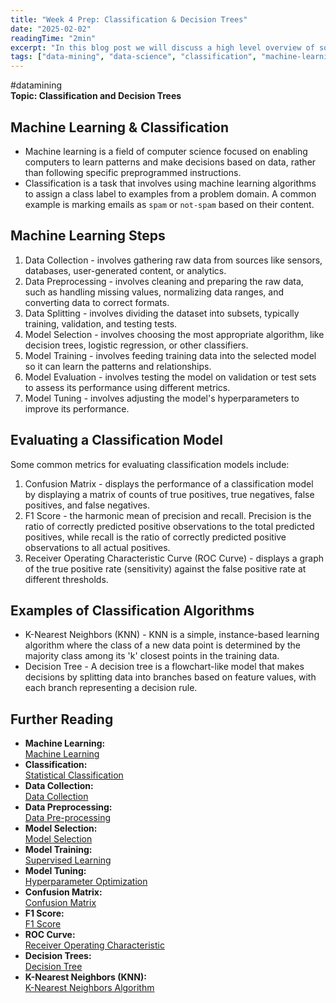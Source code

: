 ```yaml
---
title: "Week 4 Prep: Classification & Decision Trees"
date: "2025-02-02"
readingTime: "2min"
excerpt: "In this blog post we will discuss a high level overview of some classification algorithms."
tags: ["data-mining", "data-science", "classification", "machine-learning", "algorithms"]
---
```

#datamining  
 **Topic: Classification and Decision Trees**
## Machine Learning & Classification
- Machine learning is a field of computer science focused on enabling computers to learn patterns and make decisions based on data, rather than following specific preprogrammed instructions.
- Classification is a task that involves using machine learning algorithms to assign a class label to examples from a problem domain. A common example is marking emails as `spam` or `not-spam` based on their content.
## Machine Learning Steps
1. Data Collection - involves gathering raw data from sources like sensors, databases, user-generated content, or analytics.
2. Data Preprocessing - involves cleaning and preparing the raw data, such as handling missing values, normalizing data ranges, and converting data to correct formats.
3. Data Splitting - involves dividing the dataset into subsets, typically training, validation, and testing tests.
4. Model Selection - involves choosing the most appropriate algorithm, like decision trees, logistic regression, or other classifiers.
5. Model Training - involves feeding training data into the selected model so it can learn the patterns and relationships.
6. Model Evaluation - involves testing the model on validation or test sets to assess its performance using different metrics.
7. Model Tuning - involves adjusting the model's hyperparameters to improve its performance.
## Evaluating a Classification Model
Some common metrics for evaluating classification models include:
1. Confusion Matrix - displays the performance of a classification model by displaying a matrix of counts of true positives, true negatives, false positives, and false negatives.
2. F1 Score - the harmonic mean of precision and recall. Precision is the ratio of correctly predicted positive observations to the total predicted positives, while recall is the ratio of correctly predicted positive observations to all actual positives.
3. Receiver Operating Characteristic Curve (ROC Curve) - displays a graph of the true positive rate (sensitivity) against the false positive rate at different thresholds.
## Examples of Classification Algorithms
- K-Nearest Neighbors (KNN) - KNN is a simple, instance-based learning algorithm where the class of a new data point is determined by the majority class among its 'k' closest points in the training data.
- Decision Tree - A decision tree is a flowchart-like model that makes decisions by splitting data into branches based on feature values, with each branch representing a decision rule.
## Further Reading
- **Machine Learning:**  
    [Machine Learning](https://en.wikipedia.org/wiki/Machine_learning)
- **Classification:**  
    [Statistical Classification](https://en.wikipedia.org/wiki/Statistical_classification)
- **Data Collection:**  
    [Data Collection](https://en.wikipedia.org/wiki/Data_collection)
- **Data Preprocessing:**  
    [Data Pre-processing](https://en.wikipedia.org/wiki/Data_pre-processing)
- **Model Selection:**  
    [Model Selection](https://en.wikipedia.org/wiki/Model_selection)
- **Model Training:**  
    [Supervised Learning](https://en.wikipedia.org/wiki/Supervised_learning)  
- **Model Tuning:**  
    [Hyperparameter Optimization](https://en.wikipedia.org/wiki/Hyperparameter_optimization)
- **Confusion Matrix:**  
    [Confusion Matrix](https://en.wikipedia.org/wiki/Confusion_matrix)
- **F1 Score:**  
    [F1 Score](https://en.wikipedia.org/wiki/F1_score)
- **ROC Curve:**  
    [Receiver Operating Characteristic](https://en.wikipedia.org/wiki/Receiver_operating_characteristic)
- **Decision Trees:**  
    [Decision Tree](https://en.wikipedia.org/wiki/Decision_tree)
- **K-Nearest Neighbors (KNN):**  
    [K-Nearest Neighbors Algorithm](https://en.wikipedia.org/wiki/K-nearest_neighbors_algorithm)